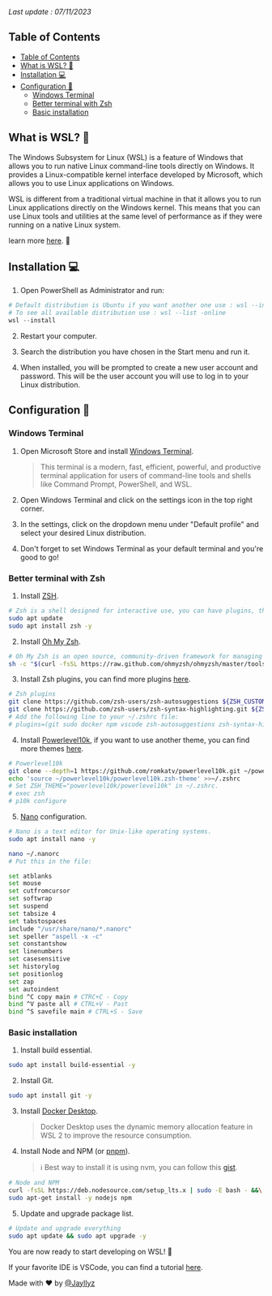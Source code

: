 *Last update : 07/11/2023*

## Table of Contents

- [Table of Contents](#table-of-contents)
- [What is WSL? :thinking:](#what-is-wsl-thinking)
- [Installation :computer:](#installation-computer)
- [Configuration :wrench:](#configuration-wrench)
  - [Windows Terminal](#windows-terminal)
  - [Better terminal with Zsh](#better-terminal-with-zsh)
  - [Basic installation](#basic-installation)

## What is WSL? :thinking:

The Windows Subsystem for Linux (WSL) is a feature of Windows that allows you to run native Linux command-line tools directly on Windows. It provides a Linux-compatible kernel interface developed by Microsoft, which allows you to use Linux applications on Windows.

WSL is different from a traditional virtual machine in that it allows you to run Linux applications directly on the Windows kernel. This means that you can use Linux tools and utilities at the same level of performance as if they were running on a native Linux system.

learn more [here](https://learn.microsoft.com/en-us/windows/wsl/about). :book:

## Installation :computer:

1. Open PowerShell as Administrator and run:

```powershell
# Default distribution is Ubuntu if you want another one use : wsl --install -d <Distribution name>
# To see all available distribution use : wsl --list -online
wsl --install
```

2. Restart your computer.

3. Search the distribution you have chosen in the Start menu and run it.

4. When installed, you will be prompted to create a new user account and password. This will be the user account you will use to log in to your Linux distribution.

## Configuration :wrench:

### Windows Terminal

1. Open Microsoft Store and install [Windows Terminal](https://apps.microsoft.com/store/detail/windows-terminal/9N0DX20HK701?hl=fr-fr&gl=fr&rtc=1).

   > This terminal is a modern, fast, efficient, powerful, and productive terminal application for users of command-line tools and shells like Command Prompt, PowerShell, and WSL.

2. Open Windows Terminal and click on the settings icon in the top right corner.

3. In the settings, click on the dropdown menu under "Default profile" and select your desired Linux distribution.

4. Don't forget to set Windows Terminal as your default terminal and you're good to go!

### Better terminal with Zsh

1. Install [ZSH](https://zsh.sourceforge.io/).

```bash
# Zsh is a shell designed for interactive use, you can have plugins, themes, etc.
sudo apt update
sudo apt install zsh -y
```

2. Install [Oh My Zsh](https://ohmyz.sh/).

```bash
# Oh My Zsh is an open source, community-driven framework for managing your Zsh configuration.
sh -c "$(curl -fsSL https://raw.github.com/ohmyzsh/ohmyzsh/master/tools/install.sh)"
```

3. Install Zsh plugins, you can find more plugins [here](https://github.com/ohmyzsh/ohmyzsh/wiki/Plugins).

```bash
# Zsh plugins
git clone https://github.com/zsh-users/zsh-autosuggestions ${ZSH_CUSTOM:-~/.oh-my-zsh/custom}/plugins/zsh-autosuggestions
git clone https://github.com/zsh-users/zsh-syntax-highlighting.git ${ZSH_CUSTOM:-~/.oh-my-zsh/custom}/plugins/zsh-syntax-highlighting
# Add the following line to your ~/.zshrc file:
# plugins=(git sudo docker npm vscode zsh-autosuggestions zsh-syntax-highlighting)
```

4. Install [Powerlevel10k](https://github.com/romkatv/powerlevel10k), if you want to use another theme, you can find more themes [here](https://github.com/ohmyzsh/ohmyzsh/wiki/Themes).

```bash
# Powerlevel10k
git clone --depth=1 https://github.com/romkatv/powerlevel10k.git ~/powerlevel10k
echo 'source ~/powerlevel10k/powerlevel10k.zsh-theme' >>~/.zshrc
# Set ZSH_THEME="powerlevel10k/powerlevel10k" in ~/.zshrc.
# exec zsh
# p10k configure
```

5. [Nano](https://www.nano-editor.org/) configuration.

```bash
# Nano is a text editor for Unix-like operating systems.
sudo apt install nano -y

nano ~/.nanorc
# Put this in the file:

set atblanks
set mouse
set cutfromcursor
set softwrap
set suspend
set tabsize 4
set tabstospaces
include "/usr/share/nano/*.nanorc"
set speller "aspell -x -c"
set constantshow
set linenumbers
set casesensitive
set historylog
set positionlog
set zap
set autoindent
bind ^C copy main # CTRC+C - Copy
bind ^V paste all # CTRL+V - Past
bind ^S savefile main # CTRL+S - Save
```

### Basic installation

1. Install build essential.

```bash
sudo apt install build-essential -y
```

2. Install Git.

```bash
sudo apt install git -y
```

3. Install [Docker Desktop](https://docs.docker.com/desktop/wsl/).

   > Docker Desktop uses the dynamic memory allocation feature in WSL 2 to improve the resource consumption.

4. Install Node and NPM (or [pnpm](https://pnpm.io/installation)).
    > :information_source: Best way to install it is using nvm, you can follow this [gist](https://gist.github.com/d2s/372b5943bce17b964a79).

```bash
# Node and NPM
curl -fsSL https://deb.nodesource.com/setup_lts.x | sudo -E bash - &&\
sudo apt-get install -y nodejs npm
```

5. Update and upgrade package list.

```bash
# Update and upgrade everything
sudo apt update && sudo apt upgrade -y
```

You are now ready to start developing on WSL! :tada:

If your favorite IDE is VSCode, you can find a tutorial [here](https://code.visualstudio.com/docs/remote/wsl).

Made with :heart: by [@Jayllyz](https://github.com/Jayllyz)
